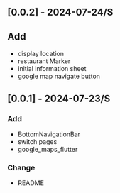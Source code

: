 ## [0.0.2] - 2024-07-24/S
## Add
* display location 
* restaurant Marker
* initial information sheet 
* google map navigate button


## [0.0.1] - 2024-07-23/S
### Add 
* BottomNavigationBar
* switch pages
* google_maps_flutter

### Change
* README